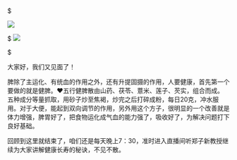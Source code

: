 $

![](https://aki-1258833316.cos.ap-shanghai.myqcloud.com/img/5.jpg)

$
![](https://aki-1258833316.cos.ap-shanghai.myqcloud.com/img/6.jpg)

$

大家好，我们又见面了！

脾除了主运化、有统血的作用之外，还有升提固摄的作用，人要健康，首先第一个要做的就是健脾。❤️五行健脾散由山药、茯苓、薏米、莲子、芡实，组合而成。五种成分等量抓取，用砂子炒至焦褐，炒完之后打碎成粉，每日20克，冲水服用。对于大便，能起到双向调节的作用，另外用这个方子，很明显的一个改善就是体力增强，脾胃好了，把食物运化成气血的能力强了，吸收好了，为解决问题打下良好基础。

回顾到这里就结束了，咱们还是每天晚上7：30，准时进入直播间听郑子新教授继续为大家讲解健康长寿的秘诀，不见不散。

